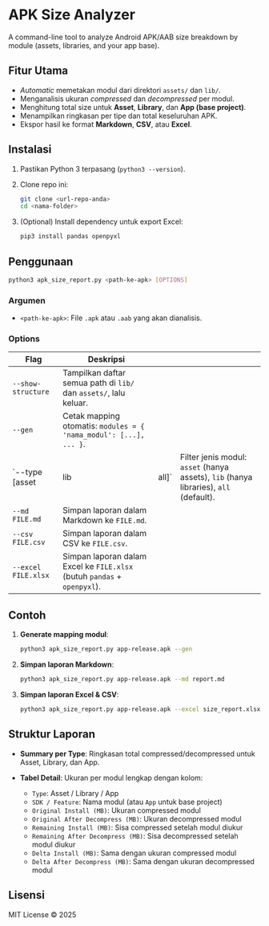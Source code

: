 # APK Size Analyzer

A command-line tool to analyze Android APK/AAB size breakdown by module (assets, libraries, and your app base).

## Fitur Utama

* *Automatic* memetakan modul dari direktori `assets/` dan `lib/`.
* Menganalisis ukuran *compressed* dan *decompressed* per modul.
* Menghitung total size untuk **Asset**, **Library**, dan **App (base project)**.
* Menampilkan ringkasan per tipe dan total keseluruhan APK.
* Ekspor hasil ke format **Markdown**, **CSV**, atau **Excel**.

## Instalasi

1. Pastikan Python 3 terpasang (`python3 --version`).
2. Clone repo ini:

   ```bash
   git clone <url-repo-anda>
   cd <nama-folder>
   ```
3. (Optional) Install dependency untuk export Excel:

   ```bash
   pip3 install pandas openpyxl
   ```

## Penggunaan

```bash
python3 apk_size_report.py <path-ke-apk> [OPTIONS]
```

### Argumen

* `<path-ke-apk>`: File `.apk` atau `.aab` yang akan dianalisis.

### Options

| Flag                | Deskripsi                                                                |        |                                                                                       |
| ------------------- | ------------------------------------------------------------------------ | ------ | ------------------------------------------------------------------------------------- |
| `--show-structure`  | Tampilkan daftar semua path di `lib/` dan `assets/`, lalu keluar.        |        |                                                                                       |
| `--gen`             | Cetak mapping otomatis: `modules = { 'nama_modul': [...], ... }`.        |        |                                                                                       |
| \`--type \[asset    | lib                                                                      | all]\` | Filter jenis modul: `asset` (hanya assets), `lib` (hanya libraries), `all` (default). |
| `--md FILE.md`      | Simpan laporan dalam Markdown ke `FILE.md`.                              |        |                                                                                       |
| `--csv FILE.csv`    | Simpan laporan dalam CSV ke `FILE.csv`.                                  |        |                                                                                       |
| `--excel FILE.xlsx` | Simpan laporan dalam Excel ke `FILE.xlsx` (butuh `pandas` + `openpyxl`). |        |                                                                                       |

## Contoh

1. **Generate mapping modul**:

   ```bash
   python3 apk_size_report.py app-release.apk --gen
   ```

2. **Simpan laporan Markdown**:

   ```bash
   python3 apk_size_report.py app-release.apk --md report.md
   ```

3. **Simpan laporan Excel & CSV**:

   ```bash
   python3 apk_size_report.py app-release.apk --excel size_report.xlsx --csv size_report.csv
   ```

## Struktur Laporan

* **Summary per Type**: Ringkasan total compressed/decompressed untuk Asset, Library, dan App.
* **Tabel Detail**: Ukuran per modul lengkap dengan kolom:

  * `Type`: Asset / Library / App
  * `SDK / Feature`: Nama modul (atau `App` untuk base project)
  * `Original Install (MB)`: Ukuran compressed modul
  * `Original After Decompress (MB)`: Ukuran decompressed modul
  * `Remaining Install (MB)`: Sisa compressed setelah modul diukur
  * `Remaining After Decompress (MB)`: Sisa decompressed setelah modul diukur
  * `Delta Install (MB)`: Sama dengan ukuran compressed modul
  * `Delta After Decompress (MB)`: Sama dengan ukuran decompressed modul

## Lisensi

MIT License © 2025
